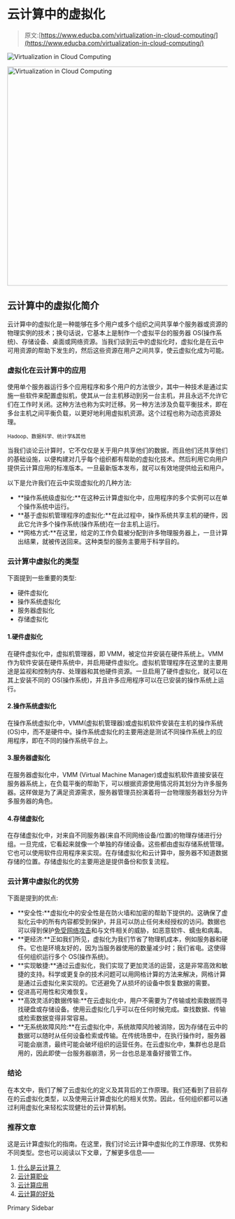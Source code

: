 # 云计算中的虚拟化

> 原文:[https://www.educba.com/virtualization-in-cloud-computing/](https://www.educba.com/virtualization-in-cloud-computing/)

![Virtualization in Cloud Computing](../Images/d9e39cdd7520421f1c42575b8feeb38e.png)

<noscript><img class="alignnone size-full wp-image-200471" src="../Images/d9e39cdd7520421f1c42575b8feeb38e.png" alt="Virtualization in Cloud Computing" width="900" height="500" data-original-src="https://cdn.educba.com/academy/wp-content/uploads/2019/08/Virtualization-in-Cloud-Computing.png"/></noscript>

## 云计算中的虚拟化简介

云计算中的虚拟化是一种能够在多个用户或多个组织之间共享单个服务器或资源的物理实例的技术；换句话说，它基本上是制作一个虚拟平台的服务器 OS(操作系统)、存储设备、桌面或网络资源。当我们谈到云中的虚拟化时，虚拟化是在云中可用资源的帮助下发生的，然后这些资源在用户之间共享，使云虚拟化成为可能。

### 虚拟化在云计算中的应用

使用单个服务器运行多个应用程序和多个用户的方法很少，其中一种技术是通过实施一些软件来配置虚拟机，使其从一台主机移动到另一台主机，并且永远不允许它们在工作时关闭。这种方法也称为实时迁移。另一种方法涉及负载平衡技术，即在多台主机之间平衡负载，以更好地利用虚拟机资源。这个过程也称为动态资源处理。

<small>Hadoop、数据科学、统计学&其他</small>

当我们谈论云计算时，它不仅仅是关于用户共享他们的数据，而且他们还共享他们的基础设施，以便构建对几乎每个组织都有帮助的虚拟化技术。然后利用它向用户提供云计算应用的标准版本。一旦最新版本发布，就可以有效地提供给云和用户。

以下是允许我们在云中实现虚拟化的几种方法:

*   **操作系统级虚拟化:**在这种云计算虚拟化中，应用程序的多个实例可以在单个操作系统中运行。
*   **基于虚拟机管理程序的虚拟化:**在此过程中，操作系统共享主机的硬件，因此它允许多个操作系统(操作系统)在一台主机上运行。
*   **网格方式:**在这里，给定的工作负载被分配到许多物理服务器上，一旦计算出结果，就被传送回来。这种类型的服务主要用于科学目的。

### 云计算中虚拟化的类型

下面提到一些重要的类型:

*   硬件虚拟化
*   操作系统虚拟化
*   服务器虚拟化
*   存储虚拟化

#### 1.硬件虚拟化

在硬件虚拟化中，虚拟机管理器，即 VMM，被定位并安装在硬件系统上。VMM 作为软件安装在硬件系统中，并启用硬件虚拟化。虚拟机管理程序在这里的主要用途是监视和控制内存、处理器和其他硬件资源。一旦启用了硬件虚拟化，就可以在其上安装不同的 OS(操作系统)，并且许多应用程序可以在已安装的操作系统上运行。

#### 2.操作系统虚拟化

在操作系统虚拟化中，VMM(虚拟机管理器)或虚拟机软件安装在主机的操作系统(OS)中，而不是硬件中。操作系统虚拟化的主要用途是测试不同操作系统上的应用程序，即在不同的操作系统平台上。

#### 3.服务器虚拟化

在服务器虚拟化中，VMM (Virtual Machine Manager)或虚拟机软件直接安装在服务器系统上，在负载平衡的帮助下，可以根据资源使用情况将其划分为许多服务器。这样做是为了满足资源需求，服务器管理员扮演着将一台物理服务器划分为许多服务器的角色。

#### 4.存储虚拟化

在存储虚拟化中，对来自不同服务器(来自不同网络设备/位置)的物理存储进行分组。一旦完成，它看起来就像一个单独的存储设备。这些都由虚拟存储系统管理。它也可以使用软件应用程序来实现。在存储虚拟化和云计算中，服务器不知道数据存储的位置。存储虚拟化的主要用途是提供备份和恢复流程。

### 云计算中虚拟化的优势

下面是提到的优点:

*   **安全性:**虚拟化中的安全性是在防火墙和加密的帮助下提供的。这确保了虚拟化云中的所有内容都受到保护，并且可以防止任何未经授权的访问。数据也可以得到保护[免受网络攻击](https://www.educba.com/what-is-cyber-attack/)和与文件相关的威胁，如恶意软件、蠕虫和病毒。
*   **更经济:**正如我们所见，虚拟化为我们节省了物理机成本，例如服务器和硬件。它也是环境友好的，因为当服务器使用的数量减少时；我们省电。这使得任何组织运行多个 OS(操作系统)。
*   **实现敏捷:**通过云虚拟化，我们实现了更加灵活的运营，这是非常高效和敏捷的支持。科学或更复杂的技术问题可以用网格计算的方法来解决，网格计算是通过云虚拟化来实现的。它还避免了从损坏的设备中恢复数据的需要。
*   促进高可用性和灾难恢复。
*   **高效灵活的数据传输:**在云虚拟化中，用户不需要为了传输或检索数据而寻找硬盘或存储设备。使用云虚拟化几乎可以在任何时候完成。查找数据、传输或检索数据变得非常容易。
*   **无系统故障风险:**在云虚拟化中，系统故障风险被消除，因为存储在云中的数据可以随时从任何设备检索或传输。在传统场景中，在执行操作时，服务器可能会崩溃，最终可能会破坏组织的运营任务。在云虚拟化中，集群也总是启用的，因此即使一台服务器崩溃，另一台也总是准备好接管工作。

### 结论

在本文中，我们了解了云虚拟化的定义及其背后的工作原理。我们还看到了目前存在的云虚拟化类型，以及使用云计算虚拟化的相关优势。因此，任何组织都可以通过利用虚拟化来轻松实现健壮的云计算机制。

### 推荐文章

这是云计算虚拟化的指南。在这里，我们讨论云计算中虚拟化的工作原理、优势和不同类型。您也可以阅读以下文章，了解更多信息——

1.  [什么是云计算？](https://www.educba.com/what-is-cloud-computing/)
2.  [云计算职业](https://www.educba.com/career-in-cloud-computing/)
3.  [云计算应用](https://www.educba.com/cloud-computing-application/)
4.  [云计算的好处](https://www.educba.com/cloud-computing-benefits/)

<footer class="entry-footer">

<aside class="sidebar sidebar-primary widget-area" role="complementary" aria-label="Primary Sidebar">Primary Sidebar</aside>

</footer>